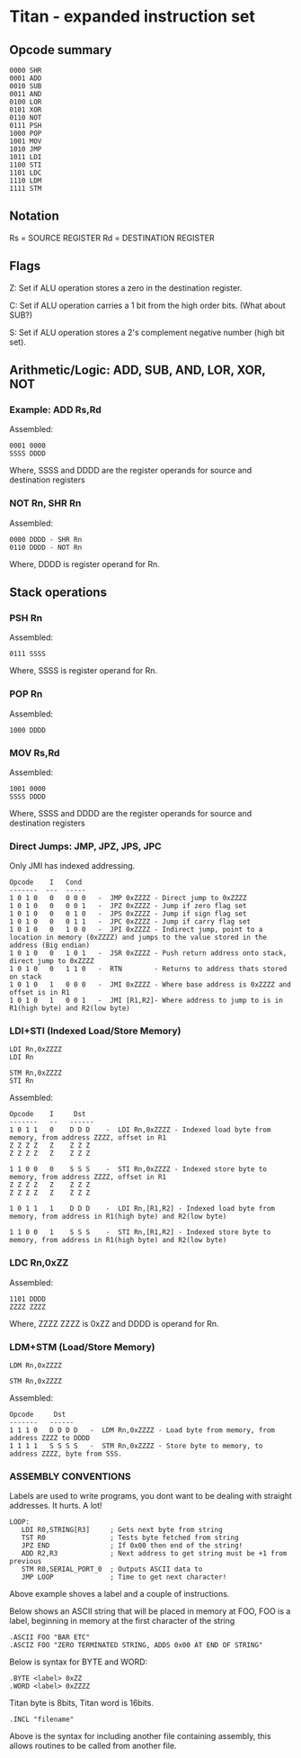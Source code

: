 # Titan - expanded instruction set #

## Opcode summary ##

    0000 SHR
    0001 ADD
    0010 SUB
    0011 AND
    0100 LOR
    0101 XOR
    0110 NOT
    0111 PSH
    1000 POP
    1001 MOV
    1010 JMP
    1011 LDI
    1100 STI
    1101 LDC
    1110 LDM
    1111 STM

## Notation ##

Rs = SOURCE REGISTER
Rd = DESTINATION REGISTER

## Flags ##

Z: Set if ALU operation stores a zero in the destination register.

C: Set if ALU operation carries a 1 bit from the high order bits. (What about SUB?)

S: Set if ALU operation stores a 2's complement negative number (high bit set).

## Arithmetic/Logic: ADD, SUB, AND, LOR, XOR, NOT ##

### Example: ADD Rs,Rd ###

Assembled:

    0001 0000
    SSSS DDDD

Where, SSSS and DDDD are the register operands for source and destination registers


### NOT Rn, SHR Rn ###

Assembled:

    0000 DDDD - SHR Rn
    0110 DDDD - NOT Rn

Where, DDDD is register operand for Rn.


## Stack operations ##

### PSH Rn ###

Assembled: 

    0111 SSSS

Where, SSSS is register operand for Rn.

### POP Rn ###

Assembled: 

    1000 DDDD


### MOV Rs,Rd ###

Assembled:

    1001 0000
    SSSS DDDD

Where, SSSS and DDDD are the register operands for source and destination registers


### Direct Jumps: JMP, JPZ, JPS, JPC ###

Only JMI has indexed addressing.

    Opcode    I   Cond
    -------  ---  -----
    1 0 1 0   0   0 0 0   -  JMP 0xZZZZ - Direct jump to 0xZZZZ
    1 0 1 0   0   0 0 1   -  JPZ 0xZZZZ - Jump if zero flag set
    1 0 1 0   0   0 1 0   -  JPS 0xZZZZ - Jump if sign flag set
    1 0 1 0   0   0 1 1   -  JPC 0xZZZZ - Jump if carry flag set
	1 0 1 0   0   1 0 0   -  JPI 0xZZZZ - Indirect jump, point to a location in memory (0xZZZZ) and jumps to the value stored in the address (Big endian)
	1 0 1 0   0   1 0 1   -  JSR 0xZZZZ - Push return address onto stack, direct jump to 0xZZZZ
	1 0 1 0   0   1 1 0   -  RTN        - Returns to address thats stored on stack
    1 0 1 0   1   0 0 0   -  JMI 0xZZZZ - Where base address is 0xZZZZ and offset is in R1
	1 0 1 0   1   0 0 1   -  JMI [R1,R2]- Where address to jump to is in R1(high byte) and R2(low byte)

### LDI+STI (Indexed Load/Store Memory) ###

    LDI Rn,0xZZZZ
    LDI Rn
	
    STM Rn,0xZZZZ
    STI Rn

Assembled:

    Opcode    I     Dst
    -------   --   ------
    1 0 1 1   0    D D D    -  LDI Rn,0xZZZZ - Indexed load byte from memory, from address ZZZZ, offset in R1
	Z Z Z Z   Z    Z Z Z
	Z Z Z Z   Z    Z Z Z

	1 1 0 0   0    S S S    -  STI Rn,0xZZZZ - Indexed store byte to memory, from address ZZZZ, offset in R1
	Z Z Z Z   Z    Z Z Z
	Z Z Z Z   Z    Z Z Z
	
    1 0 1 1   1    D D D    -  LDI Rn,[R1,R2] - Indexed load byte from memory, from address in R1(high byte) and R2(low byte)
	
	1 1 0 0   1    S S S    -  STI Rn,[R1,R2] - Indexed store byte to memory, from address in R1(high byte) and R2(low byte)



### LDC Rn,0xZZ ###

Assembled:

    1101 DDDD
    ZZZZ ZZZZ

Where, ZZZZ ZZZZ is 0xZZ and DDDD is operand for Rn.


### LDM+STM (Load/Store Memory) ###

    LDM Rn,0xZZZZ

    STM Rn,0xZZZZ

Assembled:

    Opcode     Dst
    -------   ------
    1 1 1 0   D D D D   -  LDM Rn,0xZZZZ - Load byte from memory, from address ZZZZ to DDDD
    1 1 1 1   S S S S   -  STM Rn,0xZZZZ - Store byte to memory, to address ZZZZ, byte from SSS.


	

	
	
### ASSEMBLY CONVENTIONS ###

Labels are used to write programs, you dont want to be dealing with straight addresses. It hurts. A lot!

    LOOP:
       LDI R0,STRING[R3]     ; Gets next byte from string
       TST R0                ; Tests byte fetched from string
       JPZ END               ; If 0x00 then end of the string!
       ADD R2,R3             ; Next address to get string must be +1 from previous
       STM R0,SERIAL_PORT_0  ; Outputs ASCII data to 
       JMP LOOP              ; Time to get next character!

Above example shoves a label and a couple of instructions.


Below shows an ASCII string that will be placed in memory at FOO, FOO is a label, beginning in memory at the first character of the string

    .ASCII FOO "BAR ETC"
	.ASCIZ FOO "ZERO TERMINATED STRING, ADDS 0x00 AT END OF STRING"

Below is syntax for BYTE and WORD:

    .BYTE <label> 0xZZ
	.WORD <label> 0xZZZZ

Titan byte is 8bits, Titan word is 16bits.

    .INCL "filename"

Above is the syntax for including another file containing assembly, this allows routines to be called from another file.